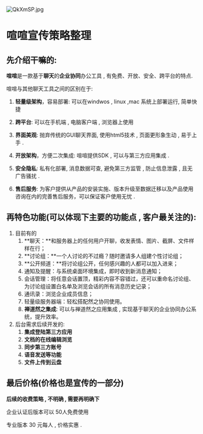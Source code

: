 ![QkXmSP.jpg](https://s2.ax1x.com/2019/11/29/QkXmSP.jpg)



# 喧喧宣传策略整理

## 先介绍干嘛的:

**喧喧**是一款基于**聊天**的**企业协同**办公工具 , 有免费、开放、安全、跨平台的特点.  

喧喧与其他聊天工具之间的区别在于: 

1. **轻量级架构**，容易部署: 可以在windwos , linux ,mac 系统上部署运行, 简单快捷 

2. **跨平台**: 可以在手机端 , 电脑客户端 , 浏览器上使用 

3. **界面美观**:  抛弃传统的GUI聊天界面,  使用html5技术 , 页面更形象生动 , 易于上手 . 

4. **开放架构**，方便二次集成: 喧喧提供SDK , 可以与第三方应用集成 . 
5. **安全隐私**: 私有化部署, 消息数据可查, 避免第三方监管 , 防止信息泄露 , 且无广告骚扰 .
6. **售后服务**: 为客户提供从产品的安装实施、版本升级至数据迁移以及产品使用咨询在内的完善售后服务，可以保证客户使用无忧 . 

## 再特色功能(可以体现下主要的功能点 , 客户最关注的):

1. 目前有的
   1. **聊天：**和服务器上的任何用户开聊，收发表情、图片、截屏、文件样样在行；                  
   2. **讨论组：**一个人讨论的不过瘾？随时邀请多人组建个性讨论组；                  
   3. **公开频道：**将讨论组公开，任何感兴趣的人都可以加入进来；                  
   4. 通知及提醒：与系统桌面环境集成，即时收到新消息通知；                  
   5. 会话管理：将任意会话置顶，精彩内容不容错过，还可以重命名讨论组、为讨论组设置白名单及浏览会话的所有消息历史记录；                  
   6. 通讯录：浏览企业成员信息；                  
   7. 轻量级服务器端：轻松搭配然之协同使用。         
   8. **禅道然之集成**: 可以与禅道然之应用集成 ,  实现基于聊天的企业协同办公系统，提升效率。  
2. 后台需求后续开发的: 
   1. **集成登陆第三方应用**
   2. **文档的在线编辑浏览**
   3. **同步第三方账号**
   4. **语音发送等功能**
   5. **文件上传到云盘**

## 最后价格(价格也是宣传的一部分)

**后续的收费策略 , 不明确 , 需要再明确下**

企业认证后版本可以 50人免费使用

专业版本 30 元每人 , 价格实惠 .  